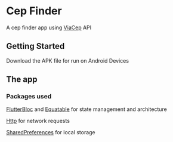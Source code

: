 # Cep Finder

A cep finder app using [ViaCep](https://viacep.com.br/) API

## Getting Started

Download the APK file for run on Android Devices


## The app



### Packages used
[FlutterBloc](https://pub.dev/packages/flutter_bloc) and [Equatable](https://pub.dev/packages/equatable) for state management and architecture


[Http](https://pub.dev/packages/http) for network requests


[SharedPreferences](https://pub.dev/packages/shared_preferences) for local storage

